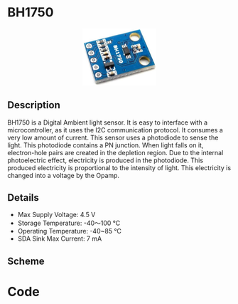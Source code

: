 # BH1750

<p align="center">
  <img width="33%" height="33%" src="img/bh1750_module.jpg">
</p>


## Description
BH1750 is a Digital Ambient light sensor. It is easy to interface with a microcontroller, as it uses the I2C communication protocol. It consumes a very low amount of current. This sensor uses a photodiode to sense the light. This photodiode contains a PN junction. When light falls on it, electron-hole pairs are created in the depletion region. Due to the internal photoelectric effect, electricity is produced in the photodiode. This produced electricity is proportional to the intensity of light. This electricity is changed into a voltage by the Opamp.


## Details
* Max Supply Voltage: 4.5 V
* Storage Temperature: -40～100 ℃
* Operating Temperature: -40~85 ℃
* SDA Sink Max Current: 7 mA


## Scheme


# Code